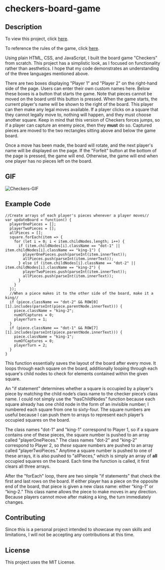 
# checkers-board-game

## Description

To view this project, click [here](https://zacandcoder.github.io/checkers-board-game/). 

To reference the rules of the game, click [here](http://www.chesslab.com/rules/CheckerComments2.html).

Using plain HTML, CSS, and JavaScript, I built the board game "Checkers" from scratch. This project has a simplistic look, as I focused on functionality rather than aesthetics. I hope that my code demonstrates an understanding of the three languages mentioned above.  

There are two boxes displaying "Player 1" and "Player 2" on the right-hand side of the page. Users can enter their own custom names here. Below these boxes is a button that starts the game. Note that pieces cannot be moved on the board until this button is pressed. When the game starts, the current player's name will be shown to the right of the board. This player can then make any legal moves available. If a player clicks on a square that they cannot legally move to, nothing will happen, and they must choose another square. Keep in mind that this version of Checkers forces jumps, so if a player can capture an enemy piece, then they **must** do so. Captured pieces are moved to the two rectangles sitting above and below the game board. 

Once a move has been made, the board will rotate, and the next player's name will be displayed on the page. If the "Forfeit" button at the bottom of the page is pressed, the game will end. Otherwise, the game will end when one player has no pieces left on the board. 

## GIF

![Checkers-GIF](https://user-images.githubusercontent.com/91081344/136244557-210a9377-a3c4-4201-b24f-cace54b37150.gif)

## Example Code

```
//Create arrays of each player's pieces whenever a player moves//
var updateBoard = function() {
  playerOnePieces = [];
  playerTwoPieces = [];
  allPieces = [];
  square.forEach(item => {
    for (let i = 0; i < item.childNodes.length; i++) {
      if (item.childNodes[i].className == "dot-1" || item.childNodes[i].className == "king-1") {
        playerOnePieces.push(parseInt(item.innerText));
        allPieces.push(parseInt(item.innerText));
      } else if (item.childNodes[i].className == "dot-2" || item.childNodes[i].className == "king-2") {
        playerTwoPieces.push(parseInt(item.innerText));
        allPieces.push(parseInt(item.innerText));
      }
    }
  });
  //When a piece makes it to the other side of the board, make it a king//
  if (piece.className == "dot-2" && ROW[0][1].includes(parseInt(piece.parentNode.innerText))) {
    piece.className = "king-2";
    numOfCaptures = 0;
    playerTurn = 1;
  }
  if (piece.className == "dot-1" && ROW[7][1].includes(parseInt(piece.parentNode.innerText))) {
    piece.className = "king-1";
    numOfCaptures = 0;
    playerTurn = 2;
  }
}
```

This function essentially saves the layout of the board after every move. It loops through each square on the board, additionally looping through each square's child nodes to check for elements contained within the given square. 

An "if statement" determines whether a square is occupied by a player's piece by matching the child node’s class name to the checker piece’s class name. I could not simply use the “hasChildNodes” function because each square already has one child node in the form of an invisible number; I numbered each square from one to sixty-four. The square numbers are useful because I can push them to arrays to represent each player’s occupied squares on the board.

The class names "dot-1" and "king-1" correspond to Player 1, so if a square contains one of these pieces, the square number is pushed to an array called "playerOnePieces." The class names "dot-2" and "king-2" correspond to Player 2, so *these* square numbers are pushed to an array called "playerTwoPieces." Anytime a square number is pushed to one of these arrays, it is also pushed to "allPieces," which is simply an array of **all** occupied squares on the board. Each time the function is called, it first clears all three arrays.

After the "forEach" loop, there are two simple "if statements" that check the first and last rows on the board. If either player has a piece on the opposite end of the board, that piece is given a new class name: either “king-1” or “king-2.” This class name allows the piece to make moves in any direction. Because players cannot move after making a king, the turn immediately changes.

## Contributing

Since this is a personal project intended to showcase my own skills and limitations, I will not be accepting any contributions at this time.

## License

This project uses the MIT License.
